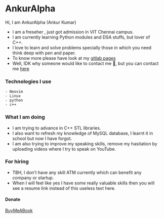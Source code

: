 # AnkurAlpha
Hi, I am AnkurAlpha (Ankur Kumar)
- I am a freseher , just got admission in VIT Chennai campus.
- I am currently learning Python modules and DSA stuffs, but lover of C++.
- I love to learn and solve problems specially those in which you need think
    deep with pen and paper.
- To know more please have look at my [gitlab pages](https://ankuralpha.gitlab.io/my-web/)
- Well, IDK why someone would like to contact me 🗿,
    but you can contact me [here](https://www.linkedin.com/in/ankur-kumar-44061a2b8/)

### Technologies I use
    - Neovim
    - Linux
    - python
    - c++

### What I am doing
- I am trying to advance in C++ STL libraries.
- I also want to refresh my knowledge of MySQL database, I learnt it in school but now I have forgot.
- I am also trying to improve my speaking skills, remove my hasitation by uploading
    videos where I try to speak on YouTube.

### For hiring
- TBH, I don't have any skill ATM currently which can benefit any company or startup.
- When I will feel like yes I have some really valuable skills then you will see a resume link
    instead of this useless text here.


#### Donate
[BuyMeABook](buymeacoffee.com/AnkurAlpha)
